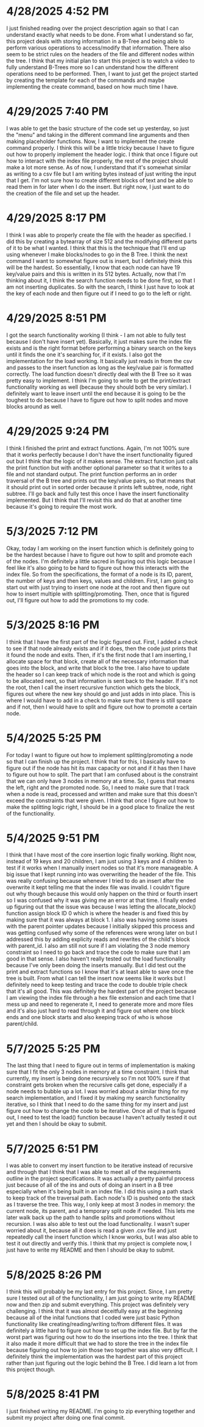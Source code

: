 # 4/28/2025 4:52 PM
I just finished reading over the project description again so that I can understand exactly what needs to be done. From what I understand so far, this project deals with storing information in a B-Tree and being able to perform various operations to access/modify that information. There also seem to be strict rules on the headers of the file and different nodes within the tree. I think that my initial plan to start this project is to watch a video to fully understand B-Trees more so I can understand how the different operations need to be performed. Then, I want to just get the project started by creating the template for each of the commands and maybe implementing the create command, based on how much time I have.

# 4/29/2025 7:40 PM
I was able to get the basic structure of the code set up yesterday, so just the "menu" and taking in the different command line arguments and then making placeholder functions. Now, I want to implement the create command properly. I think this will be a little tricky because I have to figure out how to properly implement the header logic. I think that once I figure out how to interact with the index file properly, the rest of the project should make a lot more sense. As of now, I understand that it's somewhat similar as writing to a csv file but I am writing bytes instead of just writing the input that I get. I'm not sure how to create different blocks of text and be able to read them in for later when I do the insert. But right now, I just want to do the creation of the file and set up the header. 

# 4/29/2025 8:17 PM
I think I was able to properly create the file with the header as specified. I did this by creating a bytearray of size 512 and the modifying different parts of it to be what I wanted. I think that this is the technique that I'll end up using whenever I make blocks/nodes to go in the B Tree. I think the next command I want to somewhat figure out is insert, but I definitely think this will be the hardest. So essentially, I know that each node can have 19 key/value pairs and this is written in its 512 bytes. Actually, now that I'm thinking about it, I think the search function needs to be done first, so that I am not inserting duplicates. So with the search, I think I just have to look at the key of each node and then figure out if I need to go to the left or right. 

# 4/29/2025 8:51 PM
I got the search functionality working (I think - I am not able to fully test because I don't have insert yet). Basically, it just makes sure the index file exists and is the right format before performing a binary search on the keys until it finds the one it's searching for, if it exists. I also got the implementation for the load working. It basically just reads in from the csv and passes to the insert function as long as the key/value pair is formatted correctly. The load function doesn't directly deal with the B Tree so it was pretty easy to implement. I think I'm going to write to get the print/extract functionality working as well (because they should both be very similar). I definitely want to leave insert until the end because it is going to be the toughest to do because I have to figure out how to split nodes and move blocks around as well. 

# 4/29/2025 9:24 PM
I think I finished the print and extract functions. Again, I'm not 100% sure that it works perfectly because I don't have the insert functionality figured out but I think that the logic of it makes sense. The extract function just calls the print function but with another optional parameter so that it writes to a file and not standard output. The print function performs an in order traversal of the B tree and prints out the key/value pairs, so that means that it should print out in sorted order because it prints left subtree, node, right subtree. I'll go back and fully test this once I have the insert functionality implemented. But I think that I'll revisit this and do that at another time because it's going to require the most work.

# 5/3/2025 7:12 PM
Okay, today I am working on the insert function which is definitely going to be the hardest because I have to figure out how to split and promote each of the nodes. I'm definitely a little sacred in figuring out this logic becasue I feel like it's also going to be hard to figure out how this interacts with the index file. So from the specifications, the format of a node is its ID, parent, the number of keys and then keys, values and children. First, I am going to start out with just trying to insert one node at the root and then figure out how to insert multiple with splitting/promoting. Then, once that is figured out, I'll figure out how to add the promotions to my code.

# 5/3/2025 8:16 PM
I think that I have the first part of the logic figured out. First, I added a check to see if that node already exists and if it does, then the code just prints that it found the node and exits. Then, if it's the first node that I am inserting, I allocate space for that block, create all of the necessary information that goes into the block, and write that block to the tree. I also have to update the header so I can keep track of which node is the root and which is going to be allocated next, so that information is sent back to the header. If it's not the root, then I call the insert recursive function which gets the block, figures out where the new key should go and just adds in into place. This is where I would have to add in a check to make sure that there is still space and if not, then I would have to split and figure out how to promote a certain node. 

# 5/4/2025 5:25 PM
For today I want to figure out how to implement splitting/promoting a node so that I can finish up the project. I think that for this, I basically have to figure out if the node has hit its max capacity or not and if it has then I have to figure out how to split. The part that I am confused about is the constraint that we can only have 3 nodes in memory at a time. So, I guess that means the left, right and the promoted node. So, I need to make sure that I track when a node is read, processed and written and make sure that this doesn't exceed the constraints that were given. I think that once I figure out how to make the splitting logic right, I should be in a good place to finalize the rest of the functionality. 

# 5/4/2025 9:51 PM
I think that I have most of the core insertion logic finally working. Right now, instead of 19 keys and 20 children, I am just using 3 keys and 4 children to test if it works when I manually insert nodes so that it's more manageable. A big issue that I kept running into was overwriting the header of the file. This was really confusing because whenever I tried to do an insert after the overwrite it kept telling me that the index file was invalid. I couldn't figure out why though because this would only happen on the third or fourth insert so I was confused why it was giving me an error at that time. I finally ended up figuring out that the issue was because I was letting the allocate_block() function assign block ID 0 which is where the header is and fixed this by making sure that it was always at block 1. I also was having some issues with the parent pointer updates because I initially skipped this process and was getting confused why some of the references were wrong later on but I addressed this by adding explicity reads and rewrites of the child's block with parent_id. I also am still not sure if I am violating the 3 node memory constraint so I need to go back and trace the code to make sure that I am good in that sense. I also haven't really tested out the load functionality because I've only been doing the inserts manually. But I did test out the print and extract functions so I know that it's at least able to save once the tree is built. From what I can tell the insert now seems like it works but I definitely need to keep testing and trace the code to double triple check that it's all good. This was definitely the hardest part of the project because I am viewing the index file through a hex file extension and each time that I mess up and need to regenerate it, I need to generate more and more files and it's also just hard to read through it and figure out where one block ends and one block starts and also keeping track of who is whose parent/child. 

# 5/7/2025 5:25 PM
The last thing that I need to figure out in terms of implementation is making sure that I fit the only 3 nodes in memory at a time constraint. I think that currently, my insert is being done recursively so I'm not 100% sure if that constraint gets broken when the recursive calls get done, especially if a node needs to bubble up a lot. I was worried about a similar thing for my search implementation, and I fixed it by making my search functionality iterative, so I think that I need to do the same thing for my insert and just figure out how to change the code to be iterative. Once all of that is figured out, I need to test the load() function because I haven't actually tested it out yet and then I should be okay to submit.

# 5/7/2025 6:51 PM
I was able to convert my insert function to be iterative instead of recursive and through that I think that I was able to meet all of the requirements outline in the project specifications. It was actually a pretty painful process just because of all of the ins and outs of doing an insert in a B tree especially when it's being built in an index file. I did this using a path stack to keep track of the traversal path. Each node's ID is pushed onto the stack as I traverse the tree. This way, I only keep at most 3 nodes in memory: the current node, its parent, and a temporary split node if needed. This lets me later walk back up the path to handle splits and promotions without recursion. I was also able to test out the load functionality. I wasn't super worried about it, because all it does is read a given .csv file and just repeatedly call the insert function which I know works, but I was also able to test it out directly and verify this. I think that my project is complete now, I just have to write my README and then I should be okay to submit. 

# 5/8/2025 8:26 PM
I think this will probably be my last entry for this project. Since, I am pretty sure I tested out all of the functionality, I am just going to write my README now and then zip and submit everything. This project was definitely very challenging. I think that it was almost deceitfully easy at the beginning because all of the inital functions that I coded were just basic Python functionality like creating/reading/writing to/from different files. It was definitely a little hard to figure out how to set up the index file. But by far the worst part was figuring out how to do the insertions into the tree. I think that it also made it more difficult that we had to store the tree in the index file because figuring out how to join those two together was also very difficult. I definitely think the implementation was the hardest part of this project rather than just figuring out the logic behind the B Tree. I did learn a lot from this project though.

# 5/8/2025 8:41 PM
I just finished writing my README. I'm going to zip everything together and submit my project after doing one final commit.